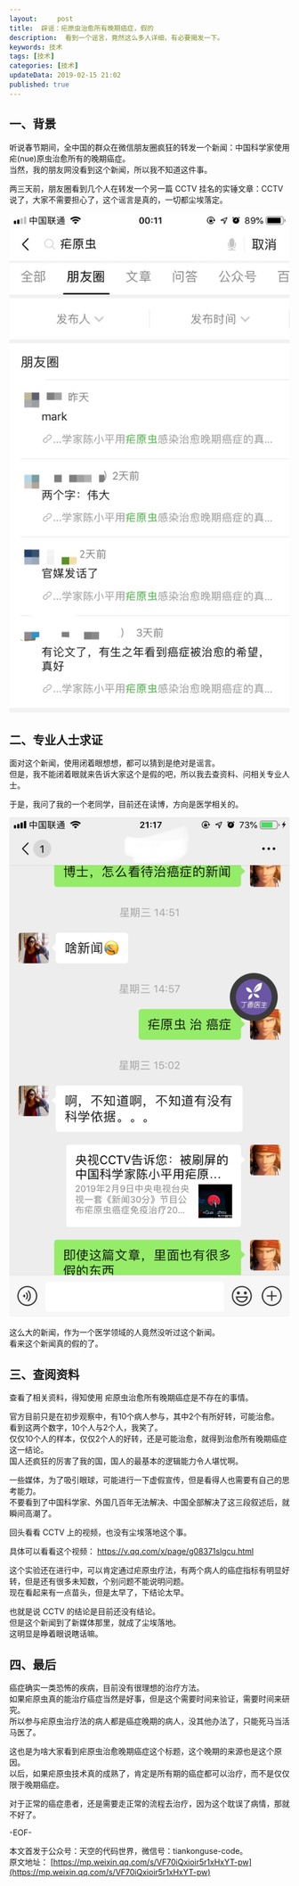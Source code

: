 ```yaml
---   
layout:     post  
title:  辟谣：疟原虫治愈所有晚期癌症，假的
description:  看到一个谣言，竟然这么多人详细，有必要揭发一下。  
keywords: 技术  
tags: [技术]    
categories: [技术]  
updateData: 2019-02-15 21:02 
published: true 
---  
```



## 一、背景  


听说春节期间，全中国的群众在微信朋友圈疯狂的转发一个新闻：中国科学家使用疟(nue)原虫治愈所有的晚期癌症。  
当然，我的朋友网没看到这个新闻，所以我不知道这件事。  


两三天前，朋友圈看到几个人在转发一个另一篇 CCTV 挂名的实锤文章：CCTV 说了，大家不需要担心了，这个谣言是真的，一切都尘埃落定。  


![](/images/2019/02/20190215211401.jpg)  


## 二、专业人士求证  


面对这个新闻，使用闭着眼想想，都可以猜到是绝对是谣言。  
但是，我不能闭着眼就来告诉大家这个是假的吧，所以我去查资料、问相关专业人士。  


于是，我问了我的一个老同学，目前还在读博，方向是医学相关的。    

![](/images/2019/02/20190215211825.jpg)  


这么大的新闻，作为一个医学领域的人竟然没听过这个新闻。  
看来这个新闻真的假的了。  


## 三、查阅资料  


查看了相关资料，得知使用 疟原虫治愈所有晚期癌症是不存在的事情。  


官方目前只是在初步观察中，有10个病人参与，其中2个有所好转，可能治愈。  
看到这两个数字，10个人与2个人，我笑了。  
仅仅10个人的样本，仅仅2个人的好转，还是可能治愈，就得到治愈所有晚期癌症这一结论。  
国人还疯狂的厉害了我的国，国人的最基本的逻辑能力令人堪忧啊。  


一些媒体，为了吸引眼球，可能进行一下虚假宣传，但是看得人也需要有自己的思考能力。  
不要看到了中国科学家、外国几百年无法解决、中国全部解决了这三段叙述后，就瞬间高潮了。  


回头看看 CCTV 上的视频，也没有尘埃落地这个事。  

具体可以看看这个视频：  https://v.qq.com/x/page/g08371slgcu.html  


这个实验还在进行中，可以肯定通过疟原虫疗法，有两个病人的癌症指标有明显好转，但是还有很多未知数，个别问题不能说明问题。  
现在看起来有一点苗头，但是太早了，下结论太早。  


也就是说 CCTV 的结论是目前还没有结论。  
但是这个新闻到了新媒体那里，就成了尘埃落地。  
这明显是睁着眼说瞎话嘛。  


## 四、最后  


癌症确实一类恐怖的疾病，目前没有很理想的治疗方法。  
如果疟原虫真的能治疗癌症当然是好事，但是这个需要时间来验证，需要时间来研究。  
所以参与疟原虫治疗法的病人都是癌症晚期的病人，没其他办法了，只能死马当活马医了。  


这也是为啥大家看到疟原虫治愈晚期癌症这个标题，这个晚期的来源也是这个原因。  
以后，如果疟原虫技术真的成熟了，肯定是所有期的癌症都可以治疗，而不是仅仅限于晚期癌症。  


对于正常的癌症患者，还是需要走正常的流程去治疗，因为这个耽误了病情，那就不好了。  




-EOF-  


本文首发于公众号：天空的代码世界，微信号：tiankonguse-code。  
原文地址： [https://mp.weixin.qq.com/s/VF70iQxioir5r1xHxYT-pw](https://mp.weixin.qq.com/s/VF70iQxioir5r1xHxYT-pw)  
  
